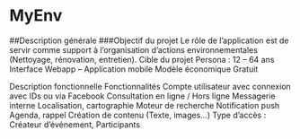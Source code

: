 # MyEnv

##Description générale
###Objectif du projet 
Le rôle de l’application est de servir comme support à l’organisation d’actions environnementales (Nettoyage, rénovation, entretien).
Cible du projet 
Persona : 12 – 64 ans 
Interface 
Webapp – Application mobile 
Modèle économique 
Gratuit

Description fonctionnelle 
Fonctionnalités 
Compte utilisateur avec connexion avec IDs ou via Facebook
Consultation en ligne / Hors ligne
Messagerie interne
Localisation, cartographie 
Moteur de recherche 
Notification push
Agenda, rappel
Création de contenu (Texte, images…)
Type d’accès : Créateur d’événement, Participants


